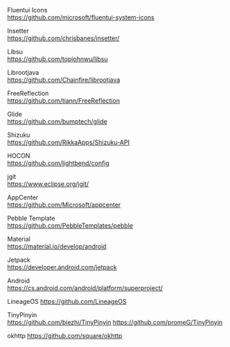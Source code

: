 Fluentui Icons  
https://github.com/microsoft/fluentui-system-icons

Insetter   
https://github.com/chrisbanes/insetter/

Libsu   
https://github.com/topjohnwu/libsu

Librootjava   
https://github.com/Chainfire/librootjava

FreeReflection   
https://github.com/tiann/FreeReflection

Glide   
https://github.com/bumptech/glide

Shizuku   
https://github.com/RikkaApps/Shizuku-API

HOCON   
https://github.com/lightbend/config

jgit   
https://www.eclipse.org/jgit/

AppCenter   
https://github.com/Microsoft/appcenter

Pebble Template   
https://github.com/PebbleTemplates/pebble

Material   
https://material.io/develop/android

Jetpack   
https://developer.android.com/jetpack

Android   
https://cs.android.com/android/platform/superproject/

LineageOS
https://github.com/LineageOS

TinyPinyin   
https://github.com/biezhi/TinyPinyin
https://github.com/promeG/TinyPinyin

okhttp
https://github.com/square/okhttp